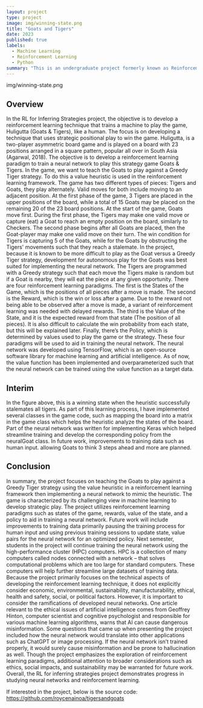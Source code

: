 ```yaml
---
layout: project
type: project
image: img/winning-state.png
title: "Goats and Tigers"
date: 2023
published: true
labels:
  - Machine Learning
  - Reinforcement Learning
  - Python
summary: "This is an undergraduate project formerly known as Reinforcement Learning for Inferring Strageies that develops a reinforcement learning technique that trains a machine to play a board game known as Huligutta (Goats & Tigers)."
---
```

img/winning-state.png

## Overview

In the RL for Inferring Strategies project, the objective is to develop a reinforcement learning technique that trains a machine to play the game, Huligutta (Goats & Tigers), like a human. The focus is on developing a technique that uses strategic positional play to win the game. Huligutta, is a two-player asymmetric board game and is played on a board with 23 positions arranged in a square pattern, popular all over in South Asia (Agarwal, 2018). The objective is to develop a reinforcement learning paradigm to train a neural network to play this strategy game Goats & Tigers. In the game, we want to teach the Goats to play against a Greedy Tiger strategy. To do this a value heuristic is used in the reinforcement learning framework. 
The game has two different types of pieces: Tigers and Goats, they play alternately. Valid moves for both include moving to an adjacent position. At the first phase of the game, 3 Tigers are placed in the upper positions of the board, while a total of 15 Goats may be placed on the remaining 20 of the 23 board positions. At the start of the game, Goats move first. During the first phase, the Tigers may make one valid move or capture (eat) a Goat to reach an empty position on the board, similarly to Checkers. The second phase begins after all Goats are placed, then the Goat-player may make one valid move on their turn. The win condition for Tigers is capturing 5 of the Goats, while for the Goats by obstructing the Tigers' movements such that they reach a stalemate. In the project, because it is known to be more difficult to play as the Goat versus a Greedy Tiger strategy, development for autonomous play for the Goats was best suited for implementing the neural network. The Tigers are programmed with a Greedy strategy such that each move the Tigers make is random but if a Goat is nearby, they will eat the piece at any given opportunity.
There are four reinforcement learning paradigms. The first is the States of the Game, which is the positions of all pieces after a move is made. The second is the Reward, which is the win or loss after a game. Due to the reward not being able to be observed after a move is made, a variant of reinforcement learning was needed with delayed rewards. The third is the Value of the State, and it is the expected reward from that state (The position of all pieces). It is also difficult to calculate the win probability from each state, but this will be explained later. Finally, there’s the Policy, which is determined by values used to play the game or the strategy. These four paradigms will be used to aid in training the neural network. The neural network was developed using TensorFlow, which is an open-source software library for machine learning and artificial intelligence. As of now, the value function has been implemented and overparameterized such that the neural network can be trained using the value function as a target data.

## Interim

In the figure above, this is a winning state when the heuristic successfully stalemates all tigers. As part of this learning process, I have implemented several classes in the game code, such as mapping the board into a matrix in the game class which helps the heuristic analyze the states of the board. Part of the neural network was written for implementing Keras which helped streamline training and develop the corresponding policy from the neuralGoat class. In future work, improvements to training data such as human input. allowing Goats to think 3 steps ahead and more are planned.

## Conclusion

In summary, the project focuses on teaching the Goats to play against a Greedy Tiger strategy using the value heuristic in a reinforcement learning framework then implementing a neural network to mimic the heuristic. The game is characterized by its challenging view in machine learning to develop strategic play. The project utilizes reinforcement learning paradigms such as states of the game, rewards, value of the state, and a policy to aid in training a neural network. Future work will include improvements to training data primarily pausing the training process for human input and using previous training sessions to update state, value pairs for the neural network for an optimized policy. Next semester, students in the project will continue training the neural network using the high-performance cluster (HPC) computers. HPC is a collection of many computers called nodes connected with a network – that solves computational problems which are too large for standard computers. These computers will help further streamline large datasets of training data.
Because the project primarily focuses on the technical aspects of developing the reinforcement learning technique, it does not explicitly consider economic, environmental, sustainability, manufacturability, ethical, health and safety, social, or political factors. However, it is important to consider the ramifications of developed neural networks.  One article relevant to the ethical issues of artificial intelligence comes from Geoffrey Hinton, computer scientist and cognitive psychologist and responsible for various machine learning algorithms, warns that AI can cause dangerous misinformation. Some questions that came up when presenting the project included how the neural network would translate into other applications such as ChatGPT or image processing. If the neural network isn’t trained properly, it would surely cause misinformation and be prone to hallucination as well. Though the project emphasizes the exploration of reinforcement learning paradigms, additional attention to broader considerations such as ethics, social impacts, and sustainability may be warranted for future work. Overall, the RL for inferring strategies project demonstrates progress in studying neural networks and reinforcement learning.

If interested in the project, below is the source code:
https://github.com/roycenainoa/tigersandgoats
